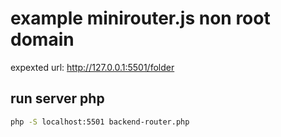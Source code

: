 # example minirouter.js non root domain

expexted url: http://127.0.0.1:5501/folder

## run server php
```bash
php -S localhost:5501 backend-router.php
```